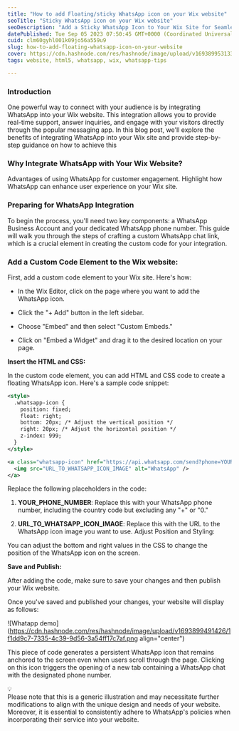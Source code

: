 ```yaml
---
title: "How to add Floating/sticky WhatsApp icon on your Wix website"
seoTitle: "Sticky WhatsApp icon on your Wix website"
seoDescription: "Add a Sticky WhatsApp Icon to Your Wix Site for Seamless User Engagement. Boost Communication & Support with Easy Integration!"
datePublished: Tue Sep 05 2023 07:50:45 GMT+0000 (Coordinated Universal Time)
cuid: clm60gyhl001k09jo56a559u9
slug: how-to-add-floating-whatsapp-icon-on-your-website
cover: https://cdn.hashnode.com/res/hashnode/image/upload/v1693899531339/a78de3ed-8c05-429d-97f1-6c3203585eab.jpeg
tags: website, html5, whatsapp, wix, whatsapp-tips

---
```


### Introduction

One powerful way to connect with your audience is by integrating WhatsApp into your Wix website. This integration allows you to provide real-time support, answer inquiries, and engage with your visitors directly through the popular messaging app. In this blog post, we'll explore the benefits of integrating WhatsApp into your Wix site and provide step-by-step guidance on how to achieve this

### Why Integrate WhatsApp with Your Wix Website?

Advantages of using WhatsApp for customer engagement. Highlight how WhatsApp can enhance user experience on your Wix site.

### Preparing for WhatsApp Integration

To begin the process, you'll need two key components: a WhatsApp Business Account and your dedicated WhatsApp phone number. This guide will walk you through the steps of crafting a custom WhatsApp chat link, which is a crucial element in creating the custom code for your integration.

### Add a Custom Code Element to the Wix website:

First, add a custom code element to your Wix site. Here's how:

* In the Wix Editor, click on the page where you want to add the WhatsApp icon.
    
* Click the "+ Add" button in the left sidebar.
    
* Choose "Embed" and then select "Custom Embeds."
    
* Click on "Embed a Widget" and drag it to the desired location on your page.
    

**Insert the HTML and CSS:**

In the custom code element, you can add HTML and CSS code to create a floating WhatsApp icon. Here's a sample code snippet:

```xml
<style>
  .whatsapp-icon {
    position: fixed;
    float: right;
    bottom: 20px; /* Adjust the vertical position */
    right: 20px; /* Adjust the horizontal position */
    z-index: 999;
  }
</style>

<a class="whatsapp-icon" href="https://api.whatsapp.com/send?phone=YOUR_PHONE_NUMBER">
  <img src="URL_TO_WHATSAPP_ICON_IMAGE" alt="WhatsApp" />
</a>
```

Replace the following placeholders in the code:

1. **YOUR\_PHONE\_NUMBER**: Replace this with your WhatsApp phone number, including the country code but excluding any "+" or "0."
    
2. **URL\_TO\_WHATSAPP\_ICON\_IMAGE**: Replace this with the URL to the WhatsApp icon image you want to use. Adjust Position and Styling:
    

You can adjust the bottom and right values in the CSS to change the position of the WhatsApp icon on the screen.

**Save and Publish:**

After adding the code, make sure to save your changes and then publish your Wix website.

Once you've saved and published your changes, your website will display as follows:

![Whatapp demo](https://cdn.hashnode.com/res/hashnode/image/upload/v1693899491426/1f1dd9c7-7335-4c39-9d56-3a54ff17c7af.png align="center")

This piece of code generates a persistent WhatsApp icon that remains anchored to the screen even when users scroll through the page. Clicking on this icon triggers the opening of a new tab containing a WhatsApp chat with the designated phone number.

<div data-node-type="callout">
<div data-node-type="callout-emoji">💡</div>
<div data-node-type="callout-text">Please note that this is a generic illustration and may necessitate further modifications to align with the unique design and needs of your website. Moreover, it is essential to consistently adhere to WhatsApp's policies when incorporating their service into your website.</div>
</div>